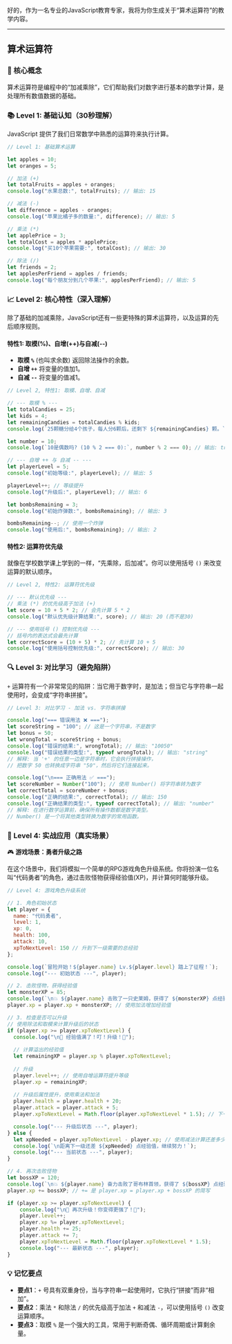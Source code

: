 好的，作为一名专业的JavaScript教育专家，我将为你生成关于“算术运算符”的教学内容。

---

## 算术运算符

### 🎯 核心概念
算术运算符是编程中的“加减乘除”，它们帮助我们对数字进行基本的数学计算，是处理所有数值数据的基础。

### 📚 Level 1: 基础认知（30秒理解）
JavaScript 提供了我们日常数学中熟悉的运算符来执行计算。

```javascript
// Level 1: 基础算术运算

let apples = 10;
let oranges = 5;

// 加法 (+)
let totalFruits = apples + oranges;
console.log("水果总数:", totalFruits); // 输出: 15

// 减法 (-)
let difference = apples - oranges;
console.log("苹果比橘子多的数量:", difference); // 输出: 5

// 乘法 (*)
let applePrice = 3;
let totalCost = apples * applePrice;
console.log("买10个苹果需要:", totalCost); // 输出: 30

// 除法 (/)
let friends = 2;
let applesPerFriend = apples / friends;
console.log("每个朋友分到几个苹果:", applesPerFriend); // 输出: 5
```

### 📈 Level 2: 核心特性（深入理解）
除了基础的加减乘除，JavaScript还有一些更特殊的算术运算符，以及运算的先后顺序规则。

#### 特性1: 取模(%)、自增(++)与自减(--)
- **取模 `%`** (也叫求余数) 返回除法操作的余数。
- **自增 `++`** 将变量的值加1。
- **自减 `--`** 将变量的值减1。

```javascript
// Level 2, 特性1: 取模、自增、自减

// --- 取模 % ---
let totalCandies = 25;
let kids = 4;
let remainingCandies = totalCandies % kids;
console.log(`25颗糖分给4个孩子，每人分6颗后，还剩下 ${remainingCandies} 颗。`); // 输出: 1

let number = 10;
console.log(`10是偶数吗? (10 % 2 === 0):`, number % 2 === 0); // 输出: true

// --- 自增 ++ 与 自减 -- ---
let playerLevel = 5;
console.log("初始等级:", playerLevel); // 输出: 5

playerLevel++; // 等级提升
console.log("升级后:", playerLevel); // 输出: 6

let bombsRemaining = 3;
console.log("初始炸弹数:", bombsRemaining); // 输出: 3

bombsRemaining--; // 使用一个炸弹
console.log("使用后:", bombsRemaining); // 输出: 2
```

#### 特性2: 运算符优先级
就像在学校数学课上学到的一样，“先乘除，后加减”。你可以使用括号 `()` 来改变运算的默认顺序。

```javascript
// Level 2, 特性2: 运算符优先级

// --- 默认优先级 ---
// 乘法 (*) 的优先级高于加法 (+)
let score = 10 + 5 * 2; // 会先计算 5 * 2
console.log("默认优先级计算结果:", score); // 输出: 20 (而不是30)

// --- 使用括号 () 控制优先级 ---
// 括号内的表达式会最先计算
let correctScore = (10 + 5) * 2; // 先计算 10 + 5
console.log("使用括号控制优先级:", correctScore); // 输出: 30
```

### 🔍 Level 3: 对比学习（避免陷阱）
`+` 运算符有一个非常常见的陷阱：当它用于数字时，是加法；但当它与字符串一起使用时，会变成“字符串拼接”。

```javascript
// Level 3: 对比学习 - 加法 vs. 字符串拼接

console.log("=== 错误用法 ❌ ===");
let scoreString = "100"; // 这是一个字符串，不是数字
let bonus = 50;
let wrongTotal = scoreString + bonus;
console.log("错误的结果:", wrongTotal); // 输出: "10050"
console.log("错误结果的类型:", typeof wrongTotal); // 输出: "string"
// 解释: 当 '+' 的任意一边是字符串时，它会执行拼接操作，
// 把数字 50 也转换成字符串 "50"，然后将它们连接起来。

console.log("\n=== 正确用法 ✅ ===");
let scoreNumber = Number("100"); // 使用 Number() 将字符串转为数字
let correctTotal = scoreNumber + bonus;
console.log("正确的结果:", correctTotal); // 输出: 150
console.log("正确结果的类型:", typeof correctTotal); // 输出: "number"
// 解释: 在进行数学运算前，确保所有操作数都是数字类型。
// Number() 是一个将其他类型转换为数字的常用函数。
```

### 🚀 Level 4: 实战应用（真实场景）
🎮 **游戏场景：勇者升级之路**

在这个场景中，我们将模拟一个简单的RPG游戏角色升级系统。你将扮演一位名叫“代码勇者”的角色，通过击败怪物获得经验值(XP)，并计算何时能够升级。

```javascript
// Level 4: 游戏角色升级系统

// 1. 角色初始状态
let player = {
  name: "代码勇者",
  level: 1,
  xp: 0,
  health: 100,
  attack: 10,
  xpToNextLevel: 150 // 升到下一级需要的总经验
};

console.log(`冒险开始！${player.name} Lv.${player.level} 踏上了征程！`);
console.log("--- 初始状态 ---", player);

// 2. 击败怪物，获得经验值
let monsterXP = 85;
console.log(`\n💥 ${player.name} 击败了一只史莱姆，获得了 ${monsterXP} 点经验值!`);
player.xp = player.xp + monsterXP; // 使用加法增加经验值

// 3. 检查是否可以升级
// 使用除法和取模来计算升级后的状态
if (player.xp >= player.xpToNextLevel) {
  console.log("\n🎉 经验值满了！叮！升级！🎉");
  
  // 计算溢出的经验值
  let remainingXP = player.xp % player.xpToNextLevel;
  
  // 升级
  player.level++; // 使用自增运算符提升等级
  player.xp = remainingXP;
  
  // 升级后属性提升，使用乘法和加法
  player.health = player.health + 20;
  player.attack = player.attack + 5;
  player.xpToNextLevel = Math.floor(player.xpToNextLevel * 1.5); // 下一级所需经验增加50%

  console.log("--- 升级后状态 ---", player);
} else {
  let xpNeeded = player.xpToNextLevel - player.xp; // 使用减法计算还差多少经验
  console.log(`\n距离下一级还差 ${xpNeeded} 点经验值，继续努力！`);
  console.log("--- 当前状态 ---", player);
}

// 4. 再次击败怪物
let bossXP = 120;
console.log(`\n💥 ${player.name} 奋力击败了哥布林首领，获得了 ${bossXP} 点经验值!`);
player.xp += bossXP; // += 是 player.xp = player.xp + bossXP 的简写

if (player.xp >= player.xpToNextLevel) {
    console.log("\n🎉 再次升级！你变得更强了！🎉");
    player.level++;
    player.xp %= player.xpToNextLevel;
    player.health += 25;
    player.attack += 7;
    player.xpToNextLevel = Math.floor(player.xpToNextLevel * 1.5);
    console.log("--- 最新状态 ---", player);
}
```

### 💡 记忆要点
- **要点1**：`+` 号具有双重身份，当与字符串一起使用时，它执行“拼接”而非“相加”。
- **要点2**：乘法 `*` 和除法 `/` 的优先级高于加法 `+` 和减法 `-`，可以使用括号 `()` 改变运算顺序。
- **要点3**：取模 `%` 是一个强大的工具，常用于判断奇偶、循环周期或计算剩余量。

<!--
metadata:
  syntax: [let, const]
  pattern: []
  api: [console.log, Number, Math.floor]
  concept: [operator-precedence, type-coercion]
  difficulty: basic
  dependencies: [无]
  related: []
-->